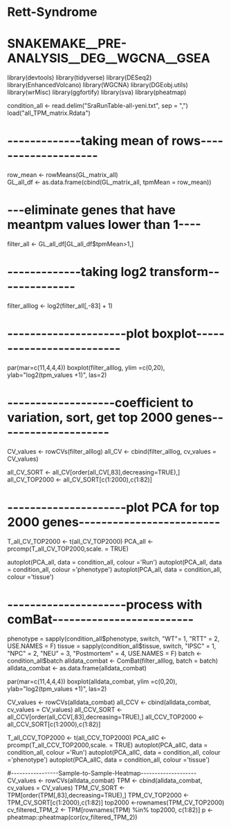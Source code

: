 # Rett-Syndrome
# SNAKEMAKE__PRE-ANALYSIS__DEG__WGCNA__GSEA

library(devtools)
library(tidyverse)
library(DESeq2)
library(EnhancedVolcano)
library(WGCNA)
library(DGEobj.utils)
library(wrMisc)
library(ggfortify)
library(sva)
library(pheatmap)

condition_all <- read.delim("SraRunTable-all-yeni.txt", sep = ",")
load("all_TPM_matrix.Rdata")

# -------------taking mean of rows--------------------
row_mean <- rowMeans(GL_matrix_all)                                  
GL_all_df <- as.data.frame(cbind(GL_matrix_all, tpmMean = row_mean))

# ---eliminate genes that have meantpm values lower than 1----
filter_all <- GL_all_df[GL_all_df$tpmMean>1,]

# -------------taking log2 transform--------------
filter_alllog <- log2(filter_all[,-83] + 1)

# ---------------------plot boxplot-------------------------
par(mar=c(11,4,4,4))
boxplot(filter_alllog, ylim =c(0,20), ylab="log2(tpm_values +1)", las=2)

# -------------------coefficient to variation, sort, get top 2000 genes--------------------
CV_values <- rowCVs(filter_alllog)
all_CV <- cbind(filter_alllog, cv_values = CV_values)

all_CV_SORT <- all_CV[order(all_CV[,83],decreasing=TRUE),]
all_CV_TOP2000 <- all_CV_SORT[c(1:2000),c(1:82)]

# ---------------------plot PCA for top 2000 genes-------------------------
T_all_CV_TOP2000 <- t(all_CV_TOP2000)
PCA_all <- prcomp(T_all_CV_TOP2000,scale. = TRUE)

autoplot(PCA_all, data = condition_all, colour ='Run')
autoplot(PCA_all, data = condition_all, colour ='phenotype')
autoplot(PCA_all, data = condition_all, colour ='tissue')

# ---------------------process with comBat-------------------------
phenotype = sapply(condition_all$phenotype, switch, "WT"= 1, "RTT" = 2, USE.NAMES = F)
tissue = sapply(condition_all$tissue, switch, "IPSC" = 1, "NPC" = 2, "NEU" = 3, "Postmortem" = 4, USE.NAMES = F)
batch <- condition_all$batch
alldata_combat <- ComBat(filter_alllog, batch = batch)
alldata_combat <- as.data.frame(alldata_combat)

par(mar=c(11,4,4,4))
boxplot(alldata_combat, ylim =c(0,20), ylab="log2(tpm_values +1)", las=2)

CV_values <- rowCVs(alldata_combat)
all_CCV <- cbind(alldata_combat, cv_values = CV_values)
all_CCV_SORT <- all_CCV[order(all_CCV[,83],decreasing=TRUE),]
all_CCV_TOP2000 <- all_CCV_SORT[c(1:2000),c(1:82)]

T_all_CCV_TOP2000 <- t(all_CCV_TOP2000)
PCA_allC <- prcomp(T_all_CCV_TOP2000,scale. = TRUE)
autoplot(PCA_allC, data = condition_all, colour ='Run')
autoplot(PCA_allC, data = condition_all, colour ='phenotype')
autoplot(PCA_allC, data = condition_all, colour ='tissue')

#-----------------Sample-to-Sample-Heatmap--------------------
CV_values <- rowCVs(alldata_combat)
TPM <- cbind(alldata_combat, cv_values = CV_values)
TPM_CV_SORT <- TPM[order(TPM[,83],decreasing=TRUE),]
TPM_CV_TOP2000 <- TPM_CV_SORT[c(1:2000),c(1:82)]
top2000 <-rownames(TPM_CV_TOP2000)
cv_filtered_TPM_2 <- TPM[rownames(TPM) %in% top2000, c(1:82)] 
p <- pheatmap::pheatmap(cor(cv_filtered_TPM_2))
